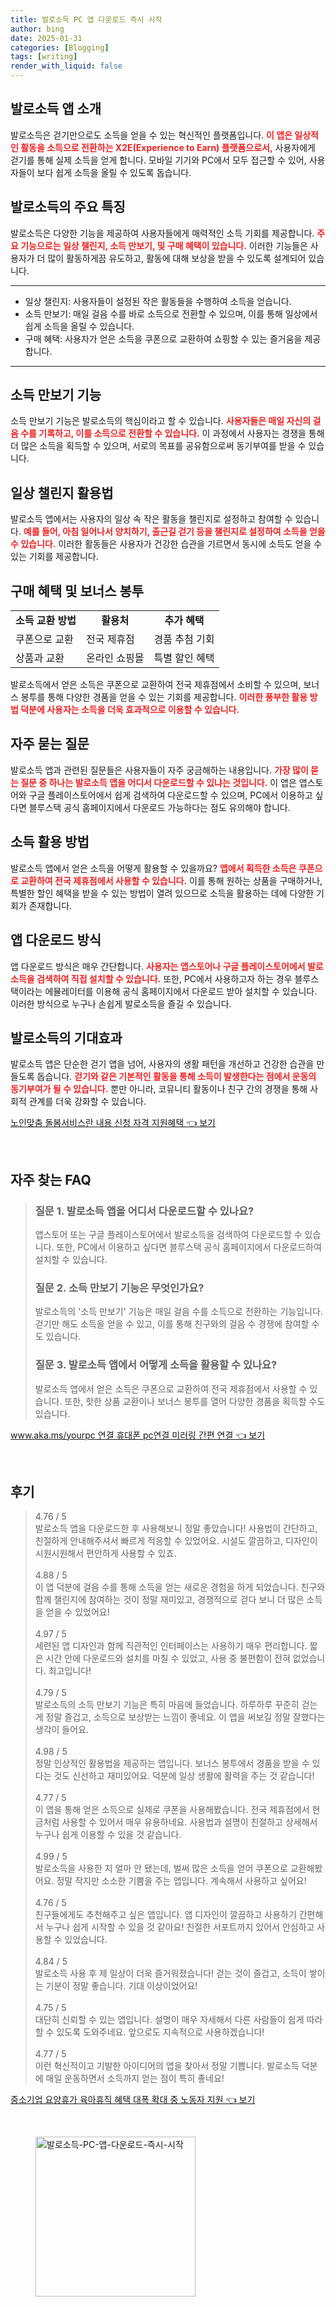```yaml
---
title: 발로소득 PC 앱 다운로드 즉시 시작
author: bing
date: 2025-01-31
categories: [Blogging]
tags: [writing]
render_with_liquid: false
---
```



<h2 id='발로소득 소개'>발로소득 앱 소개</h2>

<p>발로소득은 걷기만으로도 소득을 얻을 수 있는 혁신적인 플랫폼입니다. <b><span style="color: #ee2323;">이 앱은 일상적인 활동을 소득으로 전환하는 X2E(Experience to Earn) 플랫폼으로서,<span></b> 사용자에게 걷기를 통해 실제 소득을 얻게 합니다. 모바일 기기와 PC에서 모두 접근할 수 있어, 사용자들이 보다 쉽게 소득을 올릴 수 있도록 돕습니다.</p>

<h2 id='발로소득의 주요 특징'>발로소득의 주요 특징</h2>

<p>발로소득은 다양한 기능을 제공하여 사용자들에게 매력적인 소득 기회를 제공합니다. <b><span style="color: #ee2323;">주요 기능으로는 일상 챌린지, 소득 만보기, 및 구매 혜택이 있습니다.</span></b> 이러한 기능들은 사용자가 더 많이 활동하게끔 유도하고, 활동에 대해 보상을 받을 수 있도록 설계되어 있습니다.</p>

<hr />

<ul>
    <li>일상 챌린지: 사용자들이 설정된 작은 활동들을 수행하여 소득을 얻습니다.</li>
    <li>소득 만보기: 매일 걸음 수를 바로 소득으로 전환할 수 있으며, 이를 통해 일상에서 쉽게 소득을 올릴 수 있습니다.</li>
    <li>구매 혜택: 사용자가 얻은 소득을 쿠폰으로 교환하여 쇼핑할 수 있는 즐거움을 제공합니다.</li>
</ul>

<hr />

<h2 id='소득 만보기 기능'>소득 만보기 기능</h2>

<p>소득 만보기 기능은 발로소득의 핵심이라고 할 수 있습니다. <b><span style="color: #ee2323;">사용자들은 매일 자신의 걸음 수를 기록하고, 이를 소득으로 전환할 수 있습니다.</span></b> 이 과정에서 사용자는 경쟁을 통해 더 많은 소득을 획득할 수 있으며, 서로의 목표를 공유함으로써 동기부여를 받을 수 있습니다.</p>

<h2 id='일상 챌린지 활용법'>일상 챌린지 활용법</h2>

<p>발로소득 앱에서는 사용자의 일상 속 작은 활동을 챌린지로 설정하고 참여할 수 있습니다. <b><span style="color: #ee2323;">예를 들어, 아침 일어나서 양치하기, 출근길 걷기 등을 챌린지로 설정하여 소득을 얻을 수 있습니다.</span></b> 이러한 활동들은 사용자가 건강한 습관을 기르면서 동시에 소득도 얻을 수 있는 기회를 제공합니다.</p>

<h2 id='구매 혜택 및 보너스 봉투'>구매 혜택 및 보너스 봉투</h2>

<table>
    <tr>
        <td style="text-align: center; height: 17px;"><b>소득 교환 방법</b></td>
        <td style="text-align: center; height: 17px;"><b>활용처</b></td>
        <td style="text-align: center; height: 17px;"><b>추가 혜택</b></td>
    </tr>
    <tr>
        <td>쿠폰으로 교환</td>
        <td>전국 제휴점</td>
        <td>경품 추첨 기회</td>
    </tr>
    <tr>
        <td>상품과 교환</td>
        <td>온라인 쇼핑몰</td>
        <td>특별 할인 혜택</td>
    </tr>
</table>

<p>발로소득에서 얻은 소득은 쿠폰으로 교환하여 전국 제휴점에서 소비할 수 있으며, 보너스 봉투를 통해 다양한 경품을 얻을 수 있는 기회를 제공합니다. <b><span style="color: #ee2323;">이러한 풍부한 활용 방법 덕분에 사용자는 소득을 더욱 효과적으로 이용할 수 있습니다.</span></b></p>

<h2 id='자주 묻는 질문'>자주 묻는 질문</h2>

<p>발로소득 앱과 관련된 질문들은 사용자들이 자주 궁금해하는 내용입니다. <b><span style="color: #ee2323;">가장 많이 묻는 질문 중 하나는 발로소득 앱을 어디서 다운로드할 수 있냐는 것입니다.</span></b> 이 앱은 앱스토어와 구글 플레이스토어에서 쉽게 검색하여 다운로드할 수 있으며, PC에서 이용하고 싶다면 블루스택 공식 홈페이지에서 다운로드 가능하다는 점도 유의해야 합니다.</p>

<h2 id='소득 활용 방법'>소득 활용 방법</h2>

<p>발로소득 앱에서 얻은 소득을 어떻게 활용할 수 있을까요? <b><span style="color: #ee2323;">앱에서 획득한 소득은 쿠폰으로 교환하여 전국 제휴점에서 사용할 수 있습니다.</span></b> 이를 통해 원하는 상품을 구매하거나, 특별한 할인 혜택을 받을 수 있는 방법이 열려 있으므로 소득을 활용하는 데에 다양한 기회가 존재합니다.</p>

<h2 id='앱 다운로드 방식'>앱 다운로드 방식</h2>

<p>앱 다운로드 방식은 매우 간단합니다. <b><span style="color: #ee2323;">사용자는 앱스토어나 구글 플레이스토어에서 발로소득을 검색하여 직접 설치할 수 있습니다.</span></b> 또한, PC에서 사용하고자 하는 경우 블루스택이라는 에뮬레이터를 이용해 공식 홈페이지에서 다운로드 받아 설치할 수 있습니다. 이러한 방식으로 누구나 손쉽게 발로소득을 즐길 수 있습니다.</p>

<h2 id='발로소득의 기대효과'>발로소득의 기대효과</h2>

<p>발로소득 앱은 단순한 걷기 앱을 넘어, 사용자의 생활 패턴을 개선하고 건강한 습관을 만들도록 돕습니다. <b><span style="color: #ee2323;">걷기와 같은 기본적인 활동을 통해 소득이 발생한다는 점에서 운동의 동기부여가 될 수 있습니다.</span></b> 뿐만 아니라, 코뮤니티 활동이나 친구 간의 경쟁을 통해 사회적 관계를 더욱 강화할 수 있습니다.</p>


<p><a class="click-button" title="노인맞춤 돌봄서비스란 내용 신청 자격 지원혜택" href="https://aptwhite.github.io/posts/%EB%85%B8%EC%9D%B8%EB%A7%9E%EC%B6%A4-%EB%8F%8C%EB%B4%84%EC%84%9C%EB%B9%84%EC%8A%A4%EB%9E%80-%EB%82%B4%EC%9A%A9-%EC%8B%A0%EC%B2%AD-%EC%9E%90%EA%B2%A9-%EC%A7%80%EC%9B%90%ED%98%9C%ED%83%9D/" rel="dofollow">노인맞춤 돌봄서비스란 내용 신청 자격 지원혜택 👈 보기</a></p><br>
<h2 id='자주_찾는_FAQ'>자주 찾는 FAQ</h2>
<div itemscope="" itemtype="https://schema.org/FAQPage"> 
<blockquote> 
<div itemscope="" itemprop="mainEntity" itemtype="https://schema.org/Question"> 
<h3 itemprop="name">질문 1. 발로소득 앱을 어디서 다운로드할 수 있나요?</h3> 
<div itemscope="" itemprop="acceptedAnswer" itemtype="https://schema.org/Answer"> 
<span itemprop="text"> 
<p>앱스토어 또는 구글 플레이스토어에서 발로소득을 검색하여 다운로드할 수 있습니다. 또한, PC에서 이용하고 싶다면 블루스택 공식 홈페이지에서 다운로드하여 설치할 수 있습니다.</p> 
</span> 
</div> 
</div> 
<div itemscope="" itemprop="mainEntity" itemtype="https://schema.org/Question"> 
<h3 itemprop="name">질문 2. 소득 만보기 기능은 무엇인가요?</h3> 
<div itemscope="" itemprop="acceptedAnswer" itemtype="https://schema.org/Answer"> 
<span itemprop="text"> 
<p>발로소득의 '소득 만보기' 기능은 매일 걸음 수를 소득으로 전환하는 기능입니다. 걷기만 해도 소득을 얻을 수 있고, 이를 통해 친구와의 걸음 수 경쟁에 참여할 수도 있습니다.</p> 
</span> 
</div> 
</div> 
<div itemscope="" itemprop="mainEntity" itemtype="https://schema.org/Question"> 
<h3 itemprop="name">질문 3. 발로소득 앱에서 어떻게 소득을 활용할 수 있나요?</h3> 
<div itemscope="" itemprop="acceptedAnswer" itemtype="https://schema.org/Answer"> 
<span itemprop="text"> 
<p>발로소득 앱에서 얻은 소득은 쿠폰으로 교환하여 전국 제휴점에서 사용할 수 있습니다. 또한, 핫한 상품 교환이나 보너스 봉투를 열어 다양한 경품을 획득할 수도 있습니다.</p> 
</span> 
</div> 
</div> 
</blockquote> 
</div>
<p><a class="click-button" title="www.aka.ms/yourpc 연결 휴대폰 pc연결 미러링 간편 연결" href="https://aptwhite.github.io/posts/www.aka.msyourpc-%EC%97%B0%EA%B2%B0-%ED%9C%B4%EB%8C%80%ED%8F%B0-pc%EC%97%B0%EA%B2%B0-%EB%AF%B8%EB%9F%AC%EB%A7%81-%EA%B0%84%ED%8E%B8-%EC%97%B0%EA%B2%B0/" rel="dofollow">www.aka.ms/yourpc 연결 휴대폰 pc연결 미러링 간편 연결 👈 보기</a></p><br>
<h2 id='후기'>후기</h2>
<div itemscope itemtype="https://schema.org/Product">
  <blockquote>
  <div itemprop="review" itemscope itemtype="https://schema.org/Review">
      <div itemprop="reviewRating" itemscope itemtype="https://schema.org/Rating"> <span itemprop="ratingValue">4.76</span> / <span itemprop="bestRating">5</span> </div>
      <span itemprop="reviewBody">발로소득 앱을 다운로드한 후 사용해보니 정말 좋았습니다! 사용법이 간단하고, 친절하게 안내해주셔서 빠르게 적응할 수 있었어요. 시설도 깔끔하고, 디자인이 시원시원해서 편안하게 사용할 수 있죠.</span>
  </div>
  <br>
  <div itemprop="review" itemscope itemtype="https://schema.org/Review">
      <div itemprop="reviewRating" itemscope itemtype="https://schema.org/Rating"> <span itemprop="ratingValue">4.88</span> / <span itemprop="bestRating">5</span> </div>
      <span itemprop="reviewBody">이 앱 덕분에 걸음 수를 통해 소득을 얻는 새로운 경험을 하게 되었습니다. 친구와 함께 챌린지에 참여하는 것이 정말 재미있고, 경쟁적으로 걷다 보니 더 많은 소득을 얻을 수 있었어요!</span>
  </div>
  <br>
  <div itemprop="review" itemscope itemtype="https://schema.org/Review">
      <div itemprop="reviewRating" itemscope itemtype="https://schema.org/Rating"> <span itemprop="ratingValue">4.97</span> / <span itemprop="bestRating">5</span> </div>
      <span itemprop="reviewBody">세련된 앱 디자인과 함께 직관적인 인터페이스는 사용하기 매우 편리합니다. 짧은 시간 안에 다운로드와 설치를 마칠 수 있었고, 사용 중 불편함이 전혀 없었습니다. 최고입니다!</span>
  </div>
  <br>
  <div itemprop="review" itemscope itemtype="https://schema.org/Review">
      <div itemprop="reviewRating" itemscope itemtype="https://schema.org/Rating"> <span itemprop="ratingValue">4.79</span> / <span itemprop="bestRating">5</span> </div>
      <span itemprop="reviewBody">발로소득의 소득 만보기 기능은 특히 마음에 들었습니다. 하루하루 꾸준히 걷는 게 정말 즐겁고, 소득으로 보상받는 느낌이 좋네요. 이 앱을 써보길 정말 잘했다는 생각이 들어요.</span>
  </div>
  <br>
  <div itemprop="review" itemscope itemtype="https://schema.org/Review">
      <div itemprop="reviewRating" itemscope itemtype="https://schema.org/Rating"> <span itemprop="ratingValue">4.98</span> / <span itemprop="bestRating">5</span> </div>
      <span itemprop="reviewBody">정말 인상적인 활용법을 제공하는 앱입니다. 보너스 봉투에서 경품을 받을 수 있다는 것도 신선하고 재미있어요. 덕분에 일상 생활에 활력을 주는 것 같습니다!</span>
  </div>
  <br>
  <div itemprop="review" itemscope itemtype="https://schema.org/Review">
      <div itemprop="reviewRating" itemscope itemtype="https://schema.org/Rating"> <span itemprop="ratingValue">4.77</span> / <span itemprop="bestRating">5</span> </div>
      <span itemprop="reviewBody">이 앱을 통해 얻은 소득으로 실제로 쿠폰을 사용해봤습니다. 전국 제휴점에서 현금처럼 사용할 수 있어서 매우 유용하네요. 사용법과 설명이 친절하고 상세해서 누구나 쉽게 이용할 수 있을 것 같습니다.</span>
  </div>
  <br>
  <div itemprop="review" itemscope itemtype="https://schema.org/Review">
      <div itemprop="reviewRating" itemscope itemtype="https://schema.org/Rating"> <span itemprop="ratingValue">4.99</span> / <span itemprop="bestRating">5</span> </div>
      <span itemprop="reviewBody">발로소득을 사용한 지 얼마 안 됐는데, 벌써 많은 소득을 얻어 쿠폰으로 교환해봤어요. 정말 작지만 소소한 기쁨을 주는 앱입니다. 계속해서 사용하고 싶어요!</span>
  </div>
  <br>
  <div itemprop="review" itemscope itemtype="https://schema.org/Review">
      <div itemprop="reviewRating" itemscope itemtype="https://schema.org/Rating"> <span itemprop="ratingValue">4.76</span> / <span itemprop="bestRating">5</span> </div>
      <span itemprop="reviewBody">친구들에게도 추천해주고 싶은 앱입니다. 앱 디자인이 깔끔하고 사용하기 간편해서 누구나 쉽게 시작할 수 있을 것 같아요! 친절한 서포트까지 있어서 안심하고 사용할 수 있었습니다.</span>
  </div>
  <br>
  <div itemprop="review" itemscope itemtype="https://schema.org/Review">
      <div itemprop="reviewRating" itemscope itemtype="https://schema.org/Rating"> <span itemprop="ratingValue">4.84</span> / <span itemprop="bestRating">5</span> </div>
      <span itemprop="reviewBody">발로소득 사용 후 제 일상이 더욱 즐거워졌습니다! 걷는 것이 즐겁고, 소득이 쌓이는 기분이 정말 좋습니다. 기대 이상이었어요!</span>
  </div>
  <br>
  <div itemprop="review" itemscope itemtype="https://schema.org/Review">
      <div itemprop="reviewRating" itemscope itemtype="https://schema.org/Rating"> <span itemprop="ratingValue">4.75</span> / <span itemprop="bestRating">5</span> </div>
      <span itemprop="reviewBody">대단히 신뢰할 수 있는 앱입니다. 설명이 매우 자세해서 다른 사람들이 쉽게 따라할 수 있도록 도와주네요. 앞으로도 지속적으로 사용하겠습니다!</span>
  </div>
  <br>
  <div itemprop="review" itemscope itemtype="https://schema.org/Review">
      <div itemprop="reviewRating" itemscope itemtype="https://schema.org/Rating"> <span itemprop="ratingValue">4.77</span> / <span itemprop="bestRating">5</span> </div>
      <span itemprop="reviewBody">이런 혁신적이고 기발한 아이디어의 앱을 찾아서 정말 기쁩니다. 발로소득 덕분에 매일 운동하면서 소득까지 얻는 점이 특히 좋네요!</span>
  </div>
  </blockquote>
</div>
<p><a class="click-button" title="중소기업 요양휴가 육아휴직 혜택 대폭 확대 중 노동자 지원" href="https://aptwhite.github.io/posts/%EC%A4%91%EC%86%8C%EA%B8%B0%EC%97%85-%EC%9A%94%EC%96%91%ED%9C%B4%EA%B0%80-%EC%9C%A1%EC%95%84%ED%9C%B4%EC%A7%81-%ED%98%9C%ED%83%9D-%EB%8C%80%ED%8F%AD-%ED%99%95%EB%8C%80-%EC%A4%91-%EB%85%B8%EB%8F%99%EC%9E%90-%EC%A7%80%EC%9B%90/" rel="dofollow">중소기업 요양휴가 육아휴직 혜택 대폭 확대 중 노동자 지원 👈 보기</a></p><br>
<figure class="image"><img src="https://aptwhite.github.io/assets/img/thumbnail/발로소득-PC-앱-다운로드-즉시-시작.webp" alt="발로소득-PC-앱-다운로드-즉시-시작" width="256" height="256"></figure>